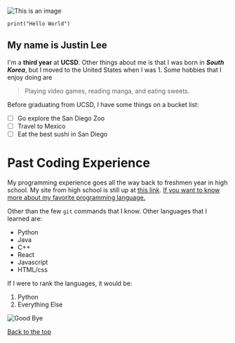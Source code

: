 ![This is an image](https://www.kindpng.com/picc/m/165-1659561_hello-png-transparent-background-hello-clipart-png-download.png)  

`print("Hello World")`
## My name is Justin Lee
I'm a **third year** at **UCSD**.
Other things about me is that I was born in ***South Korea***, but I moved to the United States when I was 1.
Some hobbies that I enjoy doing are
> Playing video games, reading manga, and eating sweets.  

Before graduating from UCSD, I have some things on a bucket list:
- [ ] Go explore the San Diego Zoo
- [ ] Travel to Mexico
- [ ] Eat the best sushi in San Diego  

# Past Coding Experience
My programming experience goes all the way back to freshmen year in high school. My site from high school is still up at [this link](http://justl2.gitastudent.online/).
[If you want to know more about my favorite programming language.](README.md)

Other than the few `git` commands that I know. Other languages that I learned are:
- Python
- Java
- C++
- React
- Javascript
- HTML/css

If I were to rank the languages, it would be:
1. Python
2. Everything Else
  
![Good Bye](https://www.pinclipart.com/picdir/middle/548-5487878_goodbye-png-image-free-download-hand-wave-emoji.png)   

[Back to the top](#my-name-is-justin-lee)